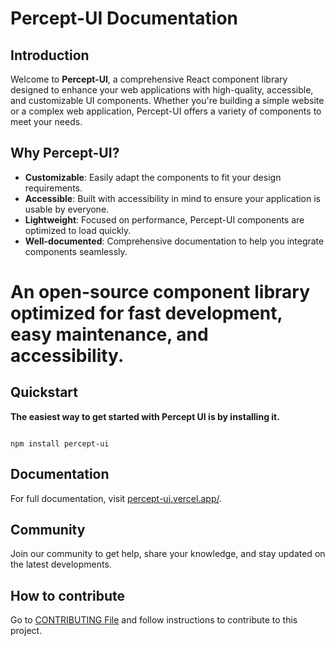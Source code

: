 # Percept-UI Documentation

## Introduction

Welcome to **Percept-UI**, a comprehensive React component library designed to enhance your web applications with high-quality, accessible, and customizable UI components. Whether you're building a simple website or a complex web application, Percept-UI offers a variety of components to meet your needs.

## Why Percept-UI?

- **Customizable**: Easily adapt the components to fit your design requirements.
- **Accessible**: Built with accessibility in mind to ensure your application is usable by everyone.
- **Lightweight**: Focused on performance, Percept-UI components are optimized to load quickly.
- **Well-documented**: Comprehensive documentation to help you integrate components seamlessly.

<h1>An open-source component library optimized for fast development, easy maintenance, and accessibility.</h1>

## Quickstart

**The easiest way to get started with Percept UI is by installing it.**

```code

npm install percept-ui

```

## Documentation

For full documentation, visit [percept-ui.vercel.app/](https://percept-ui.vercel.app/).

## Community

Join our community to get help, share your knowledge, and stay updated on the latest developments.

## How to contribute

Go to [CONTRIBUTING File](https://github.com/CuriousCoder00/percept-ui/tree/main/.github/CONTRIBUTING.md) and follow instructions to contribute to this project.